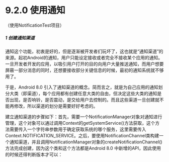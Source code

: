 # 9.2.0 使用通知

（使用NotificationTest项目）

##### 1 创建通知渠道

通知这个功能，初衷是好的，但是逐渐被开发者们玩坏了，这也就是“通知渠道”的来源。起初Android的通知，用户只能设定接收或者完全不接收某个应用的通知。一旦开发者开发的应用，以吸引用户打开的目的向用户大量推送通知，而用户想要屏蔽一部分消息的同时，还想要接收部分关键信息的时候，最初的通知系统就不够用了。

于是，Android 8.0 引入了通知渠道的概念。简而言之，就是为自己应用的通知划分大类（即渠道），每个应用都有创建任意大类的自由，但决定这些大类的通知是否出现，是否响铃，是否震动，是交给用户去控制的。而且这些渠道一旦创建就不能再修改，所以渠道的划分是需要好好考虑的。

建立通知渠道的步骤如下：首先，需要一个NotificationManager对象对通知进行管理，这个对象可以通过调用Context的getSystemService()方法获取，这个方法需要传入一个字符串参数用于确定获取系统的哪个服务，这里需要传入Context.NOTIFICATION_SERVICE。之后，要使用NotificationChannel类构建一个通知渠道，并且调用NotificationManager对象的createNotificationChannel()方法完成创建，因为这个类和这个方法都是Android 8.0 中新增的API，因此使用的时候还得判断版本才可以：
